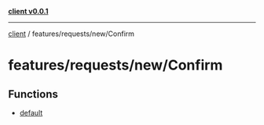 [**client v0.0.1**](../../../../README.md)

***

[client](../../../../README.md) / features/requests/new/Confirm

# features/requests/new/Confirm

## Functions

- [default](functions/default.md)
